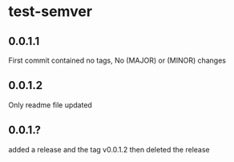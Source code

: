 # test-semver

## 0.0.1.1
First commit contained no tags, No (MAJOR) or (MINOR) changes

## 0.0.1.2
Only readme file updated

## 0.0.1.? 
added a release and the tag v0.0.1.2 then deleted the release
